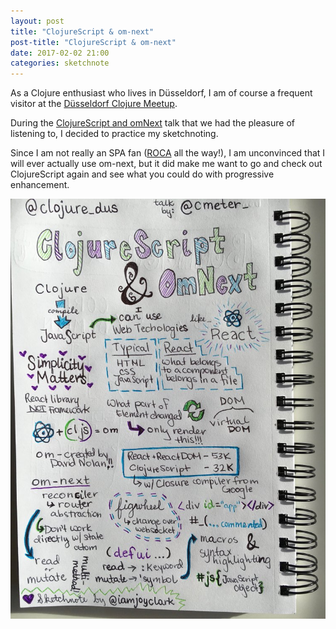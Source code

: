 ```yaml
---
layout: post
title: "ClojureScript & om-next"
post-title: "ClojureScript & om-next"
date: 2017-02-02 21:00
categories: sketchnote
---
```


As a Clojure enthusiast who lives in Düsseldorf, I am of course a frequent visitor at the [Düsseldorf Clojure Meetup](https://www.meetup.com/de-DE/Dusseldorf-Clojure-Meetup/).

During the [ClojureScript and omNext](https://www.meetup.com/de-DE/Dusseldorf-Clojure-Meetup/events/236725468/) talk that we had the pleasure of listening to, I decided to practice my sketchnoting.

Since I am not really an SPA fan ([ROCA](http://roca-style.org/) all the way!), I am unconvinced that I will ever actually use om-next, but it did make me want to go and check out ClojureScript again and see what you could do with progressive enhancement.

![ClojureScript and om-next](/img/2017-02-02-clojure-script.jpg "ClojureScript and om-next")
